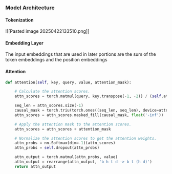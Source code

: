 
### Model Architecture


#### Tokenization
![[Pasted image 20250422133510.png]]

#### Embedding Layer

The input embeddings that are used in later portions are the sum of the token embeddings and the position embeddings

#### Attention

```python
def attention(self, key, query, value, attention_mask):

    # Calculate the attention scores.
    attn_scores = torch.matmul(query, key.transpose(-1, -2)) / (self.attention_head_size ** 0.5)

    seq_len = attn_scores.size(-1)
    causal_mask = torch.triu(torch.ones((seq_len, seq_len), device=attn_scores.device), diagonal=1).bool()
    attn_scores = attn_scores.masked_fill(causal_mask, float('-inf'))

    # Apply the attention mask to the attention scores.
    attn_scores = attn_scores + attention_mask

    # Normalize the attention scores to get the attention weights.
    attn_probs = nn.Softmax(dim=-1)(attn_scores)
    attn_probs = self.dropout(attn_probs)

    attn_output = torch.matmul(attn_probs, value)
    attn_output = rearrange(attn_output, 'b h t d -> b t (h d)')
    return attn_output
```

